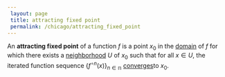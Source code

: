 ```yaml
---
 layout: page
 title: attracting fixed point
 permalink: /chicago/attracting_fixed_point
---
```

An **attracting fixed point** of a function $f$ is a point $x_0$ in the [domain](https://mathgloss.github.io/MathGloss/chicago/domain) of $f$ for which there exists a [neighborhood](https://mathgloss.github.io/MathGloss/chicago/neighborhood) $U$ of $x_0$ such that for all $x \in U$, the iterated function sequence $\{f^{\circ n}(x)\}_{n\in\mathbb n}$ [converges](https://mathgloss.github.io/MathGloss/chicago/sequence_convergence)to $x_0$.